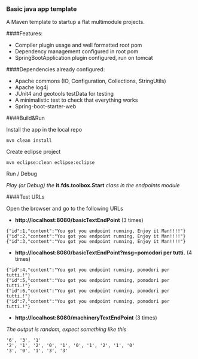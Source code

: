### Basic java app template

A Maven template to startup a flat multimodule projects.

####Features:
* Compiler plugin usage and well formatted root pom
* Dependency management configured in root pom
* SpringBootApplication plugin configured, run on tomcat

####Dependencies already configured:
* Apache commons (IO, Configuration, Collections, StringUtils)
* Apache log4j
* JUnit4 and geotools testData for testing
* A minimalistic test to check that everything works
* Spring-boot-starter-web

####Build&Run

Install the app in the local repo

```
mvn clean install
```

Create eclipse project

```
mvn eclipse:clean eclipse:eclipse
```

Run / Debug

*Play (or Debug) the* **it.fds.toolbox.Start** *class in the endpoints module*

####Test URLs

Open the browser and go to the following URLs

* **http://localhost:8080/basicTextEndPoint** (3 times)

```
{"id":1,"content":"You got you endpoint running, Enjoy it Man!!!!"}
{"id":2,"content":"You got you endpoint running, Enjoy it Man!!!!"}
{"id":3,"content":"You got you endpoint running, Enjoy it Man!!!!"}
```

* **http://localhost:8080/basicTextEndPoint?msg=pomodori per tutti.** (4 times)

```
{"id":4,"content":"You got you endpoint running, pomodori per tutti.!"}
{"id":5,"content":"You got you endpoint running, pomodori per tutti.!"}
{"id":6,"content":"You got you endpoint running, pomodori per tutti.!"}
{"id":7,"content":"You got you endpoint running, pomodori per tutti.!"}
```

* **http://localhost:8080/machineryTextEndPoint** (3 times)

*The output is random, expect something like this*

```
'6', '3', '1'
'2', '1', '2', '0', '1', '0', '1', '2', '1', '0'
'3', '0', '1', '3', '3'
```
